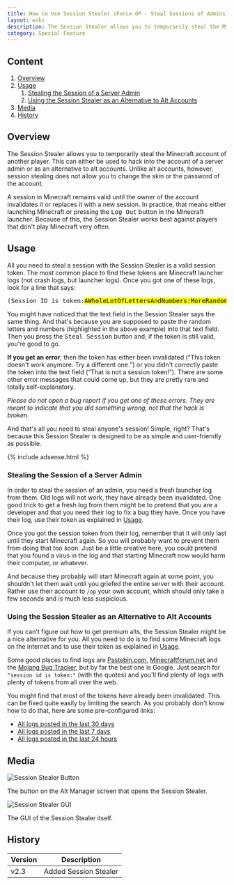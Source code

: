 ```yaml
---
title: How to Use Session Stealer (Force OP - Steal Sessions of Admins)
layout: wiki
description: The Session Stealer allows you to temporarily steal the Minecraft account of any other player, making it an easy Force OP.
category: Special Feature
---
```

<div class="panel panel-default">
  <div class="panel-heading">
    <h2 class="panel-title visible-xs-inline visible-sm-inline visible-md-inline visible-lg-inline">
      Content
    </h2>
  </div>
  <div class="panel-body">
    <ol>
      <li>
        <a href="#Overview">Overview</a>
      </li>
      <li>
        <a href="#usage">Usage</a>
        <ol>
          <li>
            <a href="#stealing-the-session-of-a-server-admin">Stealing the Session of a Server Admin</a>
          </li>
          <li>
            <a href="#using-the-session-stealer-as-an-alternative-to-alt-accounts">Using the Session Stealer as an Alternative to Alt Accounts</a>
          </li>
        </ol>
      </li>
      <li>
        <a href="#media">Media</a>
      </li>
      <li>
        <a href="#history">History</a>
      </li>
    </ol>
  </div>
</div>

## Overview
The Session Stealer allows you to temporarily steal the Minecraft account of another player. This can either be used to hack into the account of a server admin or as an alternative to alt accounts. Unlike alt accounts, however, session stealing does not allow you to change the skin or the password of the account.

A session in Minecraft remains valid until the owner of the account invalidates it or replaces it with a new session. In practice, that means either launching Minecraft or pressing the <kbd>Log Out</kbd> button in the Minecraft launcher. Because of this, the Session Stealer works best against players that don't play Minecraft very often.

## Usage
All you need to steal a session with the Session Stealer is a valid session token. The most common place to find these tokens are Minecraft launcher logs (not crash logs, but launcher logs). Once you got one of these logs, look for a line that says:

<pre style="word-wrap: normal;">(Session ID is token:<mark>AWholeLotOfLettersAndNumbers:MoreRandomLettersAndNumbers</mark>)</pre>

You might have noticed that the text field in the Session Stealer says the same thing. And that's because you are supposed to paste the random letters and numbers (highlighted in the above example) into that text field. Then you press the <kbd>Steal Session</kbd> button and, if the token is still valid, you're good to go.

**If you get an error**, then the token has either been invalidated (<q>This token doesn't work anymore. Try a different one.</q>) or you didn't correctly paste the token into the text field (<q>That is not a session token!</q>). There are some other error messages that could come up, but they are pretty rare and totally self-explanatory.

*Please do not open a bug report if you get one of these errors. They are meant to indicate that you did something wrong, not that the hack is broken.*

And that's all you need to steal anyone's session! Simple, right? That's because this Session Stealer is designed to be as simple and user-friendly as possible.

{% include adsense.html %}

### Stealing the Session of a Server Admin
In order to steal the session of an admin, you need a fresh launcher log from them. Old logs will not work, they have already been invalidated. One good trick to get a fresh log from them might be to pretend that you are a developer and that you need their log to fix a bug they have. Once you have their log, use their token as explained in [Usage](#usage).

Once you got the session token from their log, remember that it will only last until they start Minecraft again. So you will probably want to prevent them from doing that too soon. Just be a little creative here, you could pretend that you found a virus in the log and that starting Minecraft now would harm their computer, or whatever.

And because they probably will start Minecraft again at some point, you shouldn't let them wait until you griefed the entire server with their account. Rather use their account to `/op` your own account, which should only take a few seconds and is much less suspicious.

### Using the Session Stealer as an Alternative to Alt Accounts
If you can't figure out how to get premium alts, the Session Stealer might be a nice alternative for you. All you need to do is to find some Minecraft logs on the internet and to use their token as explained in [Usage](#usage).

Some good places to find logs are [Pastebin.com](http://pastebin.com/), [Minecraftforum.net](http://www.minecraftforum.net/) and the [Mojang Bug Tracker](https://bugs.mojang.com/), but by far the best one is Google. Just search for `"session id is token:"` (with the quotes) and you'll find plenty of logs with plenty of tokens from all over the web.

You might find that most of the tokens have already been invalidated. This can be fixed quite easily by limiting the search. As you probably don't know how to do that, here are some pre-configured links:

- <a href="https://www.google.com/?#q=%22session+id+is+token:%22&tbs=qdr:m" target="_blank">All logs posted in the last 30 days</a>
- <a href="https://www.google.com/?#q=%22session+id+is+token:%22&tbs=qdr:w" target="_blank">All logs posted in the last 7 days</a>
- <a href="https://www.google.com/?#q=%22session+id+is+token:%22&tbs=qdr:d" target="_blank">All logs posted in the last 24 hours</a>

## Media
<div class="row">
  <div class="col-sm-10 col-md-8 col-lg-6">
    <div class="thumbnail">
      <img src="https://cloud.githubusercontent.com/assets/11584045/13553712/48ce2784-e39a-11e5-9880-174d049041aa.png" alt="Session Stealer Button">
      <div class="caption">
        <p>
          The button on the Alt Manager screen that opens the Session Stealer.
        </p>
      </div>
    </div>
  </div>
  <div class="col-sm-10 col-md-8 col-lg-6">
    <div class="thumbnail">
      <img src="https://cloud.githubusercontent.com/assets/11584045/13553717/6782d45e-e39a-11e5-9a2f-ef69f9a4647b.png" alt="Session Stealer GUI">
      <div class="caption">
        <p>
          The GUI of the Session Stealer itself.
        </p>
      </div>
    </div>
  </div>
</div>

## History
<table class="table">
  <thead>
    <tr>
      <th>
        Version
      </th>
      <th>
        Description
      </th>
    </tr>
  </thead>
  <tbody>
    <tr>
      <td>
        v2.3
      </td>
      <td>
        Added Session Stealer
      </td>
    </tr>
  </tbody>
</table>
